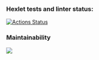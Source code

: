 ### Hexlet tests and linter status:
[![Actions Status](https://github.com/hvaheterduminvenn/frontend-project-11/workflows/hexlet-check/badge.svg)](https://github.com/hvaheterduminvenn/frontend-project-11/actions)

### Maintainability
<a href="https://codeclimate.com/github/hvaheterduminvenn/frontend-project-11/maintainability"><img src="https://api.codeclimate.com/v1/badges/200b19bd152fbad0b3eb/maintainability" /></a>